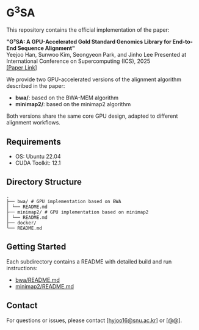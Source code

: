 # G<sup>3</sup>SA

This repository contains the official implementation of the paper:

**"G³SA: A GPU-Accelerated Gold Standard Genomics Library for End-to-End Sequence Alignment"**  
Yeejoo Han, Sunwoo Kim, Seongyeon Park, and Jinho Lee
Presented at International Conference on Supercomputing (ICS), 2025  
[[Paper Link]](https://dl.acm.org/doi/10.1145/3721145.3729516)

We provide two GPU-accelerated versions of the alignment algorithm described in the paper:

- **bwa/**: based on the BWA-MEM algorithm  
- **minimap2/**: based on the minimap2 algorithm

Both versions share the same core GPU design, adapted to different alignment workflows.

## Requirements

- OS: Ubuntu 22.04
- CUDA Toolkit: 12.1

## Directory Structure

```
.
├── bwa/ # GPU implementation based on BWA
│ └── README.md
├── minimap2/ # GPU implementation based on minimap2
│ └── README.md
├── docker/ 
└── README.md 
```

## Getting Started

Each subdirectory contains a README with detailed build and run instructions:

* [bwa/README.md](./bwa/README.md)
* [minimap2/README.md](./minimap2/README.md)

## Contact

For questions or issues, please contact \[[hyjoo16@snu.ac.kr](mailto:hyjoo16@snu.ac.kr)] or \[[@@](mailto:@@)].



